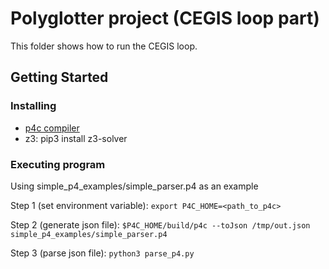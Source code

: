 # Polyglotter project (CEGIS loop part)

This folder shows how to run the CEGIS loop.

<!-- ## Description

An in-depth paragraph about your project and overview of use. -->

## Getting Started

<!-- ### Dependencies

* Install  -->

### Installing

* [p4c compiler](https://github.com/p4lang/p4c)
* z3: pip3 install z3-solver 

### Executing program
Using simple_p4_examples/simple_parser.p4 as an example

Step 1 (set environment variable): ```export P4C_HOME=<path_to_p4c>```

Step 2 (generate json file): ```$P4C_HOME/build/p4c --toJson /tmp/out.json simple_p4_examples/simple_parser.p4```

Step 3 (parse json file): ```python3 parse_p4.py```
